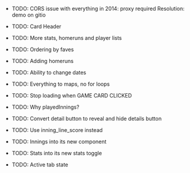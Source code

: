- TODO: CORS issue with everything in 2014: proxy required
Resolution: demo on gitio
- TODO: Card Header
- TODO: More stats, homeruns and player lists
- TODO: Ordering by faves
- TODO: Adding homeruns
- TODO: Ability to change dates
- TODO: Everything to maps, no for loops
- TODO: Stop loading when GAME CARD CLICKED
- TODO: Why playedInnings?
- TODO: Convert detail button to reveal and hide details button
- TODO: Use inning_line_score instead
- TODO: Innings into its new component
- TODO: Stats into its new stats toggle


- TODO: Active tab state
